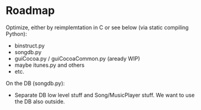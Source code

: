 # Roadmap

Optimize, either by reimplemtation in C or see below (via static compiling Python):
- binstruct.py
- songdb.py
- guiCocoa.py / guiCocoaCommon.py (aready WIP)
- maybe itunes.py and others
- etc.

On the DB (songdb.py):
- Separate DB low level stuff and Song/MusicPlayer stuff. We want to use the DB also outside.
